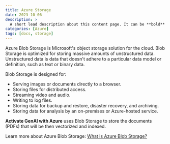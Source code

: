 ```yaml
---
title: Azure Storage
date: 2023-10-06
description: >
  A short lead description about this content page. It can be **bold** or _italic_ and can be split over multiple paragraphs.
categories: [Azure]
tags: [docs, storage]
---
```


Azure Blob Storage is Microsoft's object storage solution for the cloud. Blob Storage is optimized for storing massive amounts of unstructured data. Unstructured data is data that doesn't adhere to a particular data model or definition, such as text or binary data.

Blob Storage is designed for:

* Serving images or documents directly to a browser.
* Storing files for distributed access.
* Streaming video and audio.
* Writing to log files.
* Storing data for backup and restore, disaster recovery, and archiving.
* Storing data for analysis by an on-premises or Azure-hosted service.

**Activate GenAI with Azure** uses Blob Storage to store the documents (PDFs) that will be then vectorized and indexed. 

Learn more about Azure Blob Storage: [What is Azure Blob Storage?](https://learn.microsoft.com/en-us/azure/storage/blobs/storage-blobs-overview)